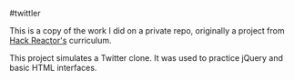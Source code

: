 #twittler

This is a copy of the work I did on a private repo, originally a project from
[Hack Reactor's](http://hackreactor.com) curriculum. 

This project simulates a Twitter clone. It was used to practice jQuery and basic HTML interfaces.
